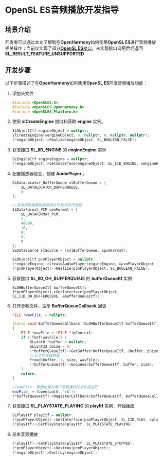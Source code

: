 # OpenSL ES音频播放开发指导

 

## 场景介绍

开发者可以通过本文了解到在**OpenHarmony**如何使用**OpenSL ES**进行音频播放相关操作；当前仅实现了部分[**OpenSL ES**接口](https://gitee.com/openharmony/third_party_opensles/blob/master/api/1.0.1/OpenSLES.h)，未实现接口调用后会返回**SL_RESULT_FEATURE_UNSUPPORTED**

 

## 开发步骤

以下步骤描述了在**OpenHarmony**如何使用**OpenSL ES**开发音频播放功能：

1. 添加头文件

    ```c++
    #include <OpenSLES.h>
    #include <OpenSLES_OpenHarmony.h>
    #include <OpenSLES_Platform.h>
    ```

    

2. 使用 **slCreateEngine** 接口和获取 **engine** 实例。

    ```c++
    SLObjectItf engineObject = nullptr;
    slCreateEngine(&engineObject, 0, nullptr, 0, nullptr, nullptr);
    (*engineObject)->Realize(engineObject, SL_BOOLEAN_FALSE);
    ```

    

3. 获取接口 **SL_IID_ENGINE** 的 **engineEngine** 实例

    ```c++
    SLEngineItf engineEngine = nullptr;
    (*engineObject)->GetInterface(engineObject, SL_IID_ENGINE, &engineEngine);
    ```

    

4. 配置播放器信息，创建 **AudioPlayer** 。

    ```c++
    SLDataLocator_BufferQueue slBufferQueue = {
        SL_DATALOCATOR_BUFFERQUEUE,
        0
    };
    
    //具体参数需要根据音频文件格式进行适配
    SLDataFormat_PCM pcmFormat = {
        SL_DATAFORMAT_PCM,
        2,
        48000,
        16,
        0,
        0,
        0
    };
    SLDataSource slSource = {&slBufferQueue, &pcmFormat};
    
    SLObjectItf pcmPlayerObject = nullptr;
    (*engineEngine)->CreateAudioPlayer(engineEngine, &pcmPlayerObject, &slSource, null, 0, nullptr, nullptr);
    (*pcmPlayerObject)->Realize(pcmPlayerObject, SL_BOOLEAN_FALSE);
    ```

    

5. 获取接口 **SL_IID_OH_BUFFERQUEUE** 的 **bufferQueueItf** 实例

    ```
    SLOHBufferQueueItf bufferQueueItf;
    (*pcmPlayerObject)->GetInterface(pcmPlayerObject, SL_IID_OH_BUFFERQUEUE, &bufferQueueItf);
    ```

    

6. 打开音频文件，注册 **BufferQueueCallback** 回调

    ```c++
    FILE *wavFile_ = nullptr;
    
    static void BufferQueueCallback (SLOHBufferQueueItf bufferQueueItf, void *pContext, SLuint32 size)
    {
        FILE *wavFile = (FILE *)pContext;
        if (!feof(wavFile)) {
            SLuint8 *buffer = nullptr;
            SLuint32 pSize = 0;
            (*bufferQueueItf)->GetBuffer(bufferQueueItf, &buffer, pSize);
            //从文件读取数据
            fread(buffer, 1, size, wavFile);
            (*bufferQueueItf)->Enqueue(bufferQueueItf, buffer, size);
        }
        return;
    }
    
    //wavFile_ 需要设置为用户想要播放的文件描述符
    wavFile_ = fopen(path, "rb");
    (*bufferQueueItf)->RegisterCallback(bufferQueueItf, BufferQueueCallback, wavFile_);
    ```

    

7. 获取接口 **SL_PLAYSTATE_PLAYING** 的 **playItf** 实例，开始播放

    ```c++
    SLPlayItf playItf = nullptr;
    (*pcmPlayerObject)->GetInterface(pcmPlayerObject, SL_IID_PLAY, &playItf);
    (*playItf)->SetPlayState(playItf, SL_PLAYSTATE_PLAYING);
    ```

    

8. 结束音频播放

    ```c++
    (*playItf)->SetPlayState(playItf, SL_PLAYSTATE_STOPPED);
    (*pcmPlayerObject)->Destroy(pcmPlayerObject);
    (*engineObject)->Destroy(engineObject);
    ```

